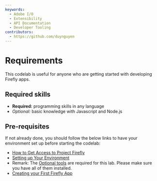 ```yaml
---
keywords:
  - Adobe I/O
  - Extensibility
  - API Documentation
  - Developer Tooling
contributors: 
  - https://github.com/duynguyen 
---
```


# Requirements

This codelab is useful for anyone who are getting started with developing Firefly apps.

## Required skills

* **Required:** programming skills in any language
* *Optional:* basic knowledge with Javascript and Node.js

## Pre-requisites

If not already done, you should follow the below links to have your environment set up before starting the codelab:

* [How to Get Access to Project Firefly](https://github.com/AdobeDocs/project-firefly/blob/master/overview/getting_access.md)
* [Setting up Your Environment](https://github.com/AdobeDocs/project-firefly/blob/master/getting_started/setup.md)
* Remark: The [Optional tools](https://github.com/AdobeDocs/project-firefly/blob/master/getting_started/setup.md#optional-tools) are required for this lab. Please make sure you have all of them installed.
* [Creating your First Firefly App](https://github.com/AdobeDocs/project-firefly/blob/master/getting_started/first_app.md)

